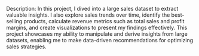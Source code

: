 Description: In this project, I dived into a large sales dataset to extract valuable insights. I also explore sales trends over time, identify the best-selling products, calculate revenue metrics such as total sales and profit margins, and create visualizations to present my findings effectively. This project showcases my ability to manipulate and derive insights from large datasets, enabling me to make data-driven recommendations for optimizing sales strategies.
